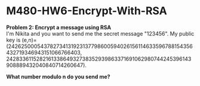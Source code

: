 M480-HW6-Encrypt-With-RSA
=========================

<b>Problem 2: Encrypt a message using RSA </b><br>
I'm Nikita and you want to send me the secret message "123456". My public key is (e,n)=(242625000543782734131923137798600594026156114633596788154356432719346943151066766403, 242833611528216133864932738352939863371691062980744245396143908889432040840714260647). 

<b>What number modulo n do you send me?</b>
